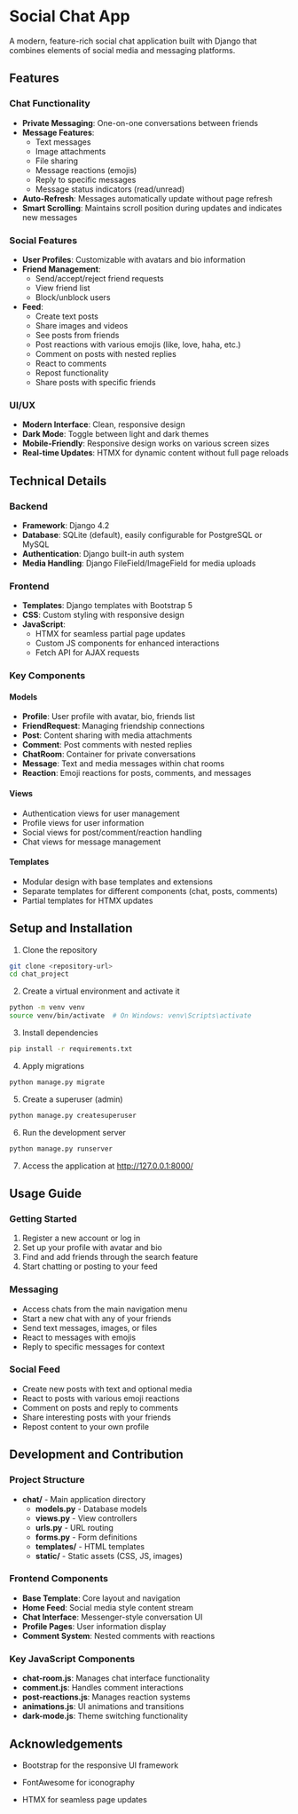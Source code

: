 # Social Chat App

A modern, feature-rich social chat application built with Django that combines elements of social media and messaging platforms.

## Features

### Chat Functionality
- **Private Messaging**: One-on-one conversations between friends
- **Message Features**:
  - Text messages
  - Image attachments
  - File sharing
  - Message reactions (emojis)
  - Reply to specific messages
  - Message status indicators (read/unread)
- **Auto-Refresh**: Messages automatically update without page refresh
- **Smart Scrolling**: Maintains scroll position during updates and indicates new messages

### Social Features
- **User Profiles**: Customizable with avatars and bio information
- **Friend Management**:
  - Send/accept/reject friend requests
  - View friend list
  - Block/unblock users
- **Feed**:
  - Create text posts
  - Share images and videos
  - See posts from friends
  - Post reactions with various emojis (like, love, haha, etc.)
  - Comment on posts with nested replies
  - React to comments
  - Repost functionality
  - Share posts with specific friends

### UI/UX
- **Modern Interface**: Clean, responsive design
- **Dark Mode**: Toggle between light and dark themes
- **Mobile-Friendly**: Responsive design works on various screen sizes
- **Real-time Updates**: HTMX for dynamic content without full page reloads

## Technical Details

### Backend
- **Framework**: Django 4.2
- **Database**: SQLite (default), easily configurable for PostgreSQL or MySQL
- **Authentication**: Django built-in auth system
- **Media Handling**: Django FileField/ImageField for media uploads

### Frontend
- **Templates**: Django templates with Bootstrap 5
- **CSS**: Custom styling with responsive design
- **JavaScript**:
  - HTMX for seamless partial page updates
  - Custom JS components for enhanced interactions
  - Fetch API for AJAX requests

### Key Components

#### Models
- **Profile**: User profile with avatar, bio, friends list
- **FriendRequest**: Managing friendship connections
- **Post**: Content sharing with media attachments
- **Comment**: Post comments with nested replies
- **ChatRoom**: Container for private conversations
- **Message**: Text and media messages within chat rooms
- **Reaction**: Emoji reactions for posts, comments, and messages

#### Views
- Authentication views for user management
- Profile views for user information
- Social views for post/comment/reaction handling
- Chat views for message management

#### Templates
- Modular design with base templates and extensions
- Separate templates for different components (chat, posts, comments)
- Partial templates for HTMX updates

## Setup and Installation

1. Clone the repository
```bash
git clone <repository-url>
cd chat_project
```

2. Create a virtual environment and activate it
```bash
python -m venv venv
source venv/bin/activate  # On Windows: venv\Scripts\activate
```

3. Install dependencies
```bash
pip install -r requirements.txt
```

4. Apply migrations
```bash
python manage.py migrate
```

5. Create a superuser (admin)
```bash
python manage.py createsuperuser
```

6. Run the development server
```bash
python manage.py runserver
```

7. Access the application at http://127.0.0.1:8000/

## Usage Guide

### Getting Started
1. Register a new account or log in
2. Set up your profile with avatar and bio
3. Find and add friends through the search feature
4. Start chatting or posting to your feed

### Messaging
- Access chats from the main navigation menu
- Start a new chat with any of your friends
- Send text messages, images, or files
- React to messages with emojis
- Reply to specific messages for context

### Social Feed
- Create new posts with text and optional media
- React to posts with various emoji reactions
- Comment on posts and reply to comments
- Share interesting posts with your friends
- Repost content to your own profile

## Development and Contribution

### Project Structure
- **chat/** - Main application directory
  - **models.py** - Database models
  - **views.py** - View controllers
  - **urls.py** - URL routing
  - **forms.py** - Form definitions
  - **templates/** - HTML templates
  - **static/** - Static assets (CSS, JS, images)

### Frontend Components
- **Base Template**: Core layout and navigation
- **Home Feed**: Social media style content stream
- **Chat Interface**: Messenger-style conversation UI
- **Profile Pages**: User information display
- **Comment System**: Nested comments with reactions

### Key JavaScript Components
- **chat-room.js**: Manages chat interface functionality
- **comment.js**: Handles comment interactions
- **post-reactions.js**: Manages reaction systems
- **animations.js**: UI animations and transitions
- **dark-mode.js**: Theme switching functionality



## Acknowledgements
- Bootstrap for the responsive UI framework
- FontAwesome for iconography

- HTMX for seamless page updates 
